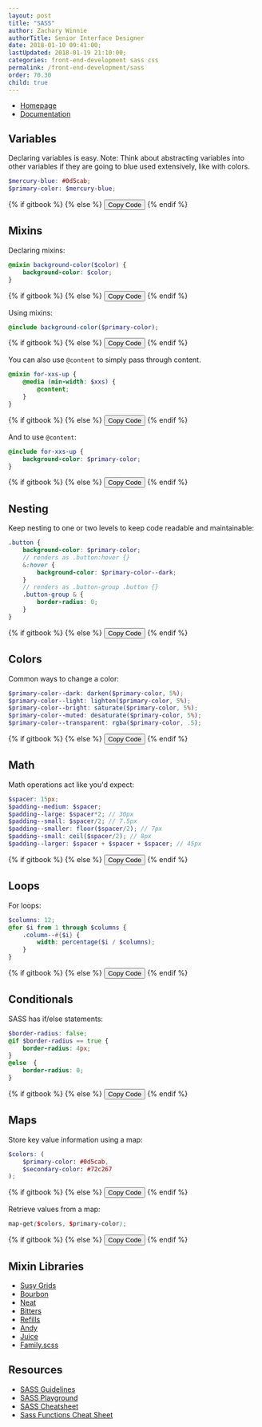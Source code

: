 ```yaml
---
layout: post
title: "SASS"
author: Zachary Winnie
authorTitle: Senior Interface Designer
date: 2018-01-10 09:41:00;
lastUpdated: 2018-01-19 21:10:00;
categories: front-end-development sass css
permalink: /front-end-development/sass
order: 70.30
child: true
---
```


* [Homepage](http://sass-lang.com/)
* [Documentation](http://sass-lang.com/documentation)

## Variables

Declaring variables is easy. Note: Think about abstracting variables into other variables if they are going to blue used extensively, like with colors.

``` scss
$mercury-blue: #0d5cab;
$primary-color: $mercury-blue;
```
{% if gitbook %}
{% else %}
  <button type="button" class="button button--white button--smallest button--copy">Copy Code</button>
{% endif %}

## Mixins

Declaring mixins:

``` scss
@mixin background-color($color) {
    background-color: $color;
}
```
{% if gitbook %}
{% else %}
  <button type="button" class="button button--white button--smallest button--copy">Copy Code</button>
{% endif %}

Using mixins:

``` scss
@include background-color($primary-color);
```
{% if gitbook %}
{% else %}
  <button type="button" class="button button--white button--smallest button--copy">Copy Code</button>
{% endif %}

You can also use <code>@content</code> to simply pass through content.

``` scss
@mixin for-xxs-up {
    @media (min-width: $xxs) {
        @content;
    }
}
```
{% if gitbook %}
{% else %}
  <button type="button" class="button button--white button--smallest button--copy">Copy Code</button>
{% endif %}

And to use <code>@content</code>:

``` scss
@include for-xxs-up {
    background-color: $primary-color;
}
```
{% if gitbook %}
{% else %}
  <button type="button" class="button button--white button--smallest button--copy">Copy Code</button>
{% endif %}

## Nesting

Keep nesting to one or two levels to keep code readable and maintainable:

``` scss
.button {
    background-color: $primary-color;
    // renders as .button:hover {}
    &:hover {
        background-color: $primary-color--dark;
    }
    // renders as .button-group .button {}
    .button-group & {
        border-radius: 0;
    }
}
```
{% if gitbook %}
{% else %}
  <button type="button" class="button button--white button--smallest button--copy">Copy Code</button>
{% endif %}

## Colors

Common ways to change a color:

``` scss
$primary-color--dark: darken($primary-color, 5%);
$primary-color--light: lighten($primary-color, 5%);
$primary-color--bright: saturate($primary-color, 5%);
$primary-color--muted: desaturate($primary-color, 5%);
$primary-color--transparent: rgba($primary-color, .5);
```
{% if gitbook %}
{% else %}
  <button type="button" class="button button--white button--smallest button--copy">Copy Code</button>
{% endif %}

## Math

Math operations act like you'd expect:

``` scss
$spacer: 15px;
$padding--medium: $spacer;
$padding--large: $spacer*2; // 30px
$padding--small: $spacer/2; // 7.5px
$padding--smaller: floor($spacer/2); // 7px
$padding--small: ceil($spacer/2); // 8px
$padding--larger: $spacer + $spacer + $spacer; // 45px
```
{% if gitbook %}
{% else %}
  <button type="button" class="button button--white button--smallest button--copy">Copy Code</button>
{% endif %}

## Loops

For loops:

``` scss
$columns: 12;
@for $i from 1 through $columns {
    .column--#{$i} {
        width: percentage($i / $columns);
    }
}
```
{% if gitbook %}
{% else %}
  <button type="button" class="button button--white button--smallest button--copy">Copy Code</button>
{% endif %}

## Conditionals

SASS has if/else statements:

``` scss
$border-radius: false;
@if $border-radius == true {
    border-radius: 4px;
}
@else  {
    border-radius: 0;
}
```
{% if gitbook %}
{% else %}
  <button type="button" class="button button--white button--smallest button--copy">Copy Code</button>
{% endif %}

## Maps

Store key value information using a map:

``` scss
$colors: (
    $primary-color: #0d5cab,
    $secondary-color: #72c267
);
```
{% if gitbook %}
{% else %}
  <button type="button" class="button button--white button--smallest button--copy">Copy Code</button>
{% endif %}

Retrieve values from a map:

``` scss
map-get($colors, $primary-color);
```
{% if gitbook %}
{% else %}
  <button type="button" class="button button--white button--smallest button--copy">Copy Code</button>
{% endif %}

## Mixin Libraries

* [Susy Grids](http://oddbird.net/susy/)
* [Bourbon](https://www.bourbon.io/)
* [Neat](https://neat.bourbon.io/)
* [Bitters](http://bitters.bourbon.io/)
* [Refills](http://refills.bourbon.io/)
* [Andy](http://gillesbertaux.com/andy/)
* [Juice](http://kylebrumm.com/juice/)
* [Family.scss](https://lukyvj.github.io/family.scss/)

## Resources

* [SASS Guidelines](https://sass-guidelin.es/)
* [SASS Playground](https://www.sassmeister.com/)
* [SASS Cheatsheet](https://devhints.io/sass)
* [Sass Functions Cheat Sheet](https://gist.github.com/AllThingsSmitty/3bcc79da563df756be46)